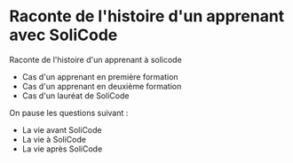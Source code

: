 # Raconte de l'histoire d'un apprenant avec SoliCode

Raconte de l'histoire d'un apprenant à solicode 

- Cas d'un apprenant en première formation
- Cas d'un apprenant en deuxième formation 
- Cas d'un lauréat de SoliCode

On pause les questions suivant : 

- La vie avant SoliCode
- La vie à SoliCode
- La vie après SoliCode
